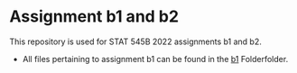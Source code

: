 # Assignment b1 and b2

This repository is used for STAT 545B 2022 assignments b1 and b2. 
- All files pertaining to assignment b1 can be found in the [b1](https://github.com/stat545ubc-2022/MiniDataAnalysis_ArielRosen/tree/main/Milestone1) Folderfolder. 
